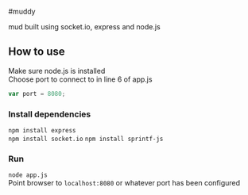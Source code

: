 #muddy

mud built using socket.io, express and node.js

## How to use
Make sure node.js is installed  
Choose port to connect to in line 6 of app.js
```js
var port = 8080;
```

### Install dependencies
`npm install express`  
`npm install socket.io`
`npm install sprintf-js`

### Run
`node app.js`  
Point browser to `localhost:8080` or whatever port has been configured
